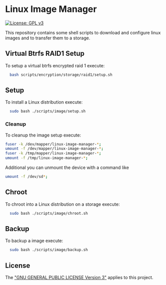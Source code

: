 # Linux Image Manager
[![License: GPL v3](https://img.shields.io/badge/License-GPL%20v3-blue.svg)](./LICENSE.txt) 

This repository contains some shell scripts to download and configure linux images and to transfer them to a storage.

## Virtual Btrfs RAID1 Setup

To setup a virtual btrfs encrypted raid 1 execute: 

```bash
  bash scripts/encryption/storage/raid1/setup.sh
```

## Setup

To install a Linux distribution execute:

```bash
  sudo bash ./scripts/image/setup.sh
```

### Cleanup

To cleanup the image setup execute:
```bash
fuser -k /dev/mapper/linux-image-manager-*; 
umount -f /dev/mapper/linux-image-manager-*; 
fuser -k /tmp/mapper/linux-image-manager-*; 
umount -f /tmp/linux-image-manager-*;
```

Additional you can unmount the device with a command like

```bash
umount -f /dev/sd*;
```

## Chroot

To chroot into a Linux distribution on a storage execute:

```bash
  sudo bash ./scripts/image/chroot.sh
```

## Backup

To backup a image execute:

```bash
  sudo bash ./scripts/image/backup.sh
```

## License

The ["GNU GENERAL PUBLIC LICENSE Version 3"](./LICENSE.txt) applies to this project.
